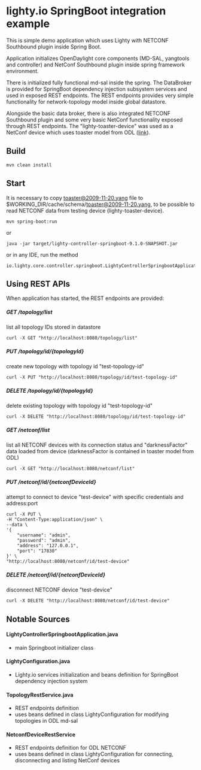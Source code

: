# lighty.io SpringBoot integration example

This is simple demo application which uses Lighty with NETCONF Southbound plugin inside Spring Boot.

Application initializes OpenDaylight core components (MD-SAL, yangtools and controller) and NetConf Southbound plugin
inside spring framework environment.

There is initialized fully functional md-sal inside the spring. The DataBroker is provided for SpringBoot dependency
injection subsystem services and used in exposed REST endpoints. The REST endpoints provides very simple functionality
for network-topology model inside global datastore.

Alongside the basic data broker, there is also integrated NETCONF Southbound plugin and some very basic NetConf
functionality exposed through REST endpoints. The "lighty-toaster-device" was used as a NetConf device which uses
toaster model from ODL ([link](https://github.com/YangModels/yang/blob/19fea483099dbf2864b3c3186a789d12d919f4db/experimental/odp/toaster.yang)). 

## Build
```
mvn clean install
```


## Start
It is necessary to copy toaster@2009-11-20.yang file to $WORKING_DIR/cache/schema/toaster@2009-11-20.yang, to be 
possible to read NETCONF data from testing device (lighty-toaster-device).
```
mvn spring-boot:run
```

or

```
java -jar target/lighty-controller-springboot-9.1.0-SNAPSHOT.jar
```

or in any IDE, run the method

```
io.lighty.core.controller.springboot.LightyControllerSpringbootApplication.main
```


## Using REST APIs
When application has started, the REST endpoints are provided:

##### GET /topology/list
list all topology IDs stored in datastore
```
curl -X GET "http://localhost:8080/topology/list"
```
##### PUT /topology/id/{topologyId}
create new topology with topology id "test-topology-id"
```
curl -X PUT "http://localhost:8080/topology/id/test-topology-id"
```
##### DELETE /topology/id/{topologyId}
delete existing topology with topology id "test-topology-id"
```
curl -X DELETE "http://localhost:8080/topology/id/test-topology-id"
```
##### GET /netconf/list
list all NETCONF devices with its connection status and "darknessFactor" data loaded from device
(darknessFactor is contained in toaster model from ODL)
```
curl -X GET "http://localhost:8080/netconf/list"
```
##### PUT /netconf/id/{netconfDeviceId}
attempt to connect to device "test-device" with specific credentials and address:port
```
curl -X PUT \
-H "Content-Type:application/json" \
--data \
'{
    "username": "admin",
    "password": "admin",
    "address": "127.0.0.1",
    "port": "17830"
}' \
"http://localhost:8080/netconf/id/test-device"
```
##### DELETE /netconf/id/{netconfDeviceId}
disconnect NETCONF device "test-device"
```
curl -X DELETE "http://localhost:8080/netconf/id/test-device"
```

Notable Sources
---------------
#### LightyControllerSpringbootApplication.java
- main Springboot initializer class

#### LightyConfiguration.java
- Lighty.io services initialization and beans definition for SpringBoot dependency injection system

#### TopologyRestService.java
- REST endpoints definition
- uses beans defined in class LightyConfiguration for modifying topologies in ODL md-sal

#### NetconfDeviceRestService
- REST endpoints definition for ODL NETCONF
- uses beans defined in class LightyConfiguration for connecting, disconnecting and listing NetConf devices
